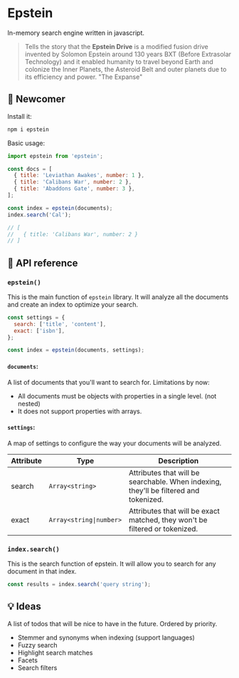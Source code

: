 # Epstein

In-memory search engine written in javascript.

> Tells the story that the **Epstein Drive** is a modified fusion drive invented by Solomon Epstein around 130 years BXT (Before Extrasolar Technology) and it enabled humanity to travel beyond Earth and colonize the Inner Planets, the Asteroid Belt and outer planets due to its efficiency and power. "The Expanse"

## :wave: Newcomer

Install it:

```bash
npm i epstein
```

Basic usage:

```javascript
import epstein from 'epstein';

const docs = [
  { title: 'Leviathan Awakes', number: 1 },
  { title: 'Calibans War', number: 2 },
  { title: 'Abaddons Gate', number: 3 },
];

const index = epstein(documents);
index.search('Cal');

// [
//   { title: 'Calibans War', number: 2 }
// ]
```

## :scroll: API reference

### `epstein()`

This is the main function of `epstein` library. It will analyze all the documents and create an index to optimize your search.

```javascript
const settings = {
  search: ['title', 'content'],
  exact: ['isbn'],
};

const index = epstein(documents, settings);
```

#### `documents`:

A list of documents that you'll want to search for. Limitations by now:

- All documents must be objects with properties in a single level. (not nested)
- It does not support properties with arrays.

#### `settings`:

A map of settings to configure the way your documents will be analyzed.

| Attribute | Type                    | Description                                                                           |
| --------- | ----------------------- | ------------------------------------------------------------------------------------- |
| search    | `Array<string>`         | Attributes that will be searchable. When indexing, they'll be filtered and tokenized. |
| exact     | `Array<string\|number>` | Attributes that will be exact matched, they won't be filtered or tokenized.           |

### `index.search()`

This is the search function of epstein. It will allow you to
search for any document in that index.

```javascript
const results = index.search('query string');
```

## :bulb: Ideas

A list of todos that will be nice to have in the future. Ordered by priority.

- Stemmer and synonyms when indexing (support languages)
- Fuzzy search
- Highlight search matches
- Facets
- Search filters
